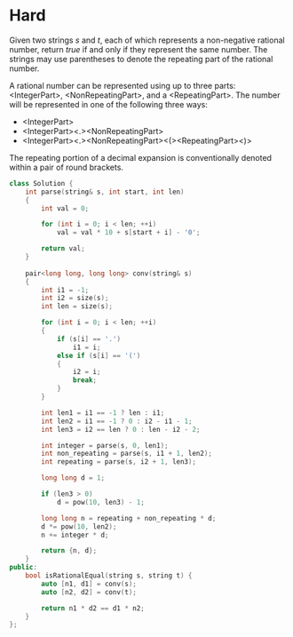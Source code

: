 # Hard

Given two strings $s$ and $t$, each of which represents a non-negative rational number, return $true$ if and only if they represent the same number. The strings may use parentheses to denote the repeating part of the rational number.

A rational number can be represented using up to three parts: \<IntegerPart\>, \<NonRepeatingPart\>, and a \<RepeatingPart\>. The number will be represented in one of the following three ways:

- \<IntegerPart\>
- \<IntegerPart\><.>\<NonRepeatingPart\>
- \<IntegerPart\><.>\<NonRepeatingPart\><(>\<RepeatingPart\><)>

The repeating portion of a decimal expansion is conventionally denoted within a pair of round brackets.

```cpp
class Solution {
    int parse(string& s, int start, int len)
    {
        int val = 0;

        for (int i = 0; i < len; ++i)
            val = val * 10 + s[start + i] - '0';

        return val;
    }
    
    pair<long long, long long> conv(string& s)
    {
        int i1 = -1;
        int i2 = size(s);
        int len = size(s);

        for (int i = 0; i < len; ++i)
        {
            if (s[i] == '.')
                i1 = i;
            else if (s[i] == '(')
            {
                i2 = i;
                break;
            }
        }

        int len1 = i1 == -1 ? len : i1;
        int len2 = i1 == -1 ? 0 : i2 - i1 - 1;
        int len3 = i2 == len ? 0 : len - i2 - 2;

        int integer = parse(s, 0, len1);
        int non_repeating = parse(s, i1 + 1, len2);
        int repeating = parse(s, i2 + 1, len3);

        long long d = 1;

        if (len3 > 0)
            d = pow(10, len3) - 1;

        long long n = repeating + non_repeating * d;
        d *= pow(10, len2);
        n += integer * d;

        return {n, d};
    }
public:
    bool isRationalEqual(string s, string t) {
        auto [n1, d1] = conv(s);
        auto [n2, d2] = conv(t);

        return n1 * d2 == d1 * n2;
    }
};
```
